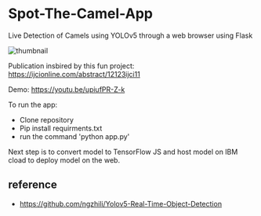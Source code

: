 # Spot-The-Camel-App
Live Detection of Camels using YOLOv5 through a web browser using Flask


![thumbnail](https://user-images.githubusercontent.com/93127443/200124680-aa3d3856-0e9e-44e1-bbfa-87bb9d9c807a.png)

Publication insbired by this fun project: https://ijcionline.com/abstract/12123ijci11

Demo: https://youtu.be/upiufPR-Z-k

To run the app:

- Clone repository
- Pip install requirments.txt
- run the command 'python app.py' 

Next step is to convert model to TensorFlow JS and host model on IBM cload to deploy model on the web.


## reference
- https://github.com/ngzhili/Yolov5-Real-Time-Object-Detection

